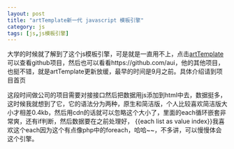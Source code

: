 ```yaml
---
layout: post
title: "artTemplate新一代 javascript 模板引擎"
category: js
tags: [js,js模板引擎]
---
```

大学的时候就了解到了这个js模板引擎，可是就是一直用不上，点击<a href="https://github.com/aui/artTemplate" target="_blank">artTemplate</a>可以查看github项目，然后也可以看看https://github.com/aui，他的其他项目，也挺不错，就是artTemplate更新放缓，最早的时间是9月之前。具体介绍请到项目首页

<!-- more -->
这段时间做公司的项目需要对接接口然后把数据用js添加到html中去，数据挺多，这时候我就想到了它，它的语法分为两种，原生和简洁版，个人比较喜欢简洁版大小才相差0.4kb，然后用cdn的话就可以忽略这个大小了，里面的each循环嵌套非常爽，还有if判断，然后数据要在之前处理好，	{{each list as value index}}我喜欢这个each因为这个有点像php中的foreach，哈哈~~，不多讲，可以慢慢体会这个引擎。



